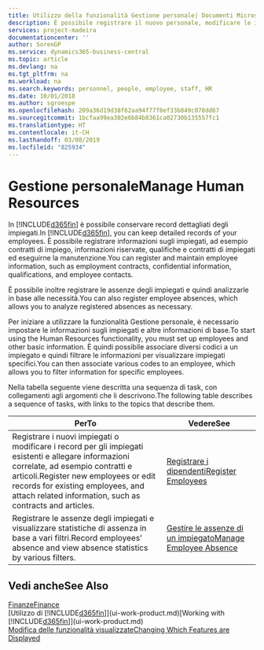 ```yaml
---
title: Utilizzo della funzionalità Gestione personale| Documenti Microsoft
description: È possibile registrare il nuovo personale, modificare le informazioni sul personale esistente e registrare e analizzare le assenze.
services: project-madeira
documentationcenter: ''
author: SorenGP
ms.service: dynamics365-business-central
ms.topic: article
ms.devlang: na
ms.tgt_pltfrm: na
ms.workload: na
ms.search.keywords: personnel, people, employee, staff, HR
ms.date: 10/01/2018
ms.author: sgroespe
ms.openlocfilehash: 209a36d19d38f62aa94f77f8ef33b849c078dd67
ms.sourcegitcommit: 1bcfaa99ea302e6b84b8361ca02730b135557fc1
ms.translationtype: HT
ms.contentlocale: it-CH
ms.lasthandoff: 03/08/2019
ms.locfileid: "825934"
---
```

# <a name="manage-human-resources"></a><span data-ttu-id="44f4a-103">Gestione personale</span><span class="sxs-lookup"><span data-stu-id="44f4a-103">Manage Human Resources</span></span>
<span data-ttu-id="44f4a-104">In [!INCLUDE[d365fin](includes/d365fin_md.md)] è possibile conservare record dettagliati degli impiegati.</span><span class="sxs-lookup"><span data-stu-id="44f4a-104">In [!INCLUDE[d365fin](includes/d365fin_md.md)], you can keep detailed records of your employees.</span></span> <span data-ttu-id="44f4a-105">È possibile registrare informazioni sugli impiegati, ad esempio contratti di impiego, informazioni riservate, qualifiche e contratti di impiegati ed eseguirne la manutenzione.</span><span class="sxs-lookup"><span data-stu-id="44f4a-105">You can register and maintain employee information, such as employment contracts, confidential information, qualifications, and employee contacts.</span></span>

<span data-ttu-id="44f4a-106">È possibile inoltre registrare le assenze degli impiegati e quindi analizzarle in base alle necessità.</span><span class="sxs-lookup"><span data-stu-id="44f4a-106">You can also register employee absences, which allows you to analyze registered absences as necessary.</span></span>

<span data-ttu-id="44f4a-107">Per iniziare a utilizzare la funzionalità Gestione personale, è necessario impostare le informazioni sugli impiegati e altre informazioni di base.</span><span class="sxs-lookup"><span data-stu-id="44f4a-107">To start using the Human Resources functionality, you must set up employees and other basic information.</span></span> <span data-ttu-id="44f4a-108">È quindi possibile associare diversi codici a un impiegato e quindi filtrare le informazioni per visualizzare impiegati specifici.</span><span class="sxs-lookup"><span data-stu-id="44f4a-108">You can then associate various codes to an employee, which allows you to filter information for specific employees.</span></span>

<span data-ttu-id="44f4a-109">Nella tabella seguente viene descritta una sequenza di task, con collegamenti agli argomenti che li descrivono.</span><span class="sxs-lookup"><span data-stu-id="44f4a-109">The following table describes a sequence of tasks, with links to the topics that describe them.</span></span>

| <span data-ttu-id="44f4a-110">Per</span><span class="sxs-lookup"><span data-stu-id="44f4a-110">To</span></span> | <span data-ttu-id="44f4a-111">Vedere</span><span class="sxs-lookup"><span data-stu-id="44f4a-111">See</span></span> |
| --- | --- |
| <span data-ttu-id="44f4a-112">Registrare i nuovi impiegati o modificare i record per gli impiegati esistenti e allegare informazioni correlate, ad esempio contratti e articoli.</span><span class="sxs-lookup"><span data-stu-id="44f4a-112">Register new employees or edit records for existing employees, and attach related information, such as contracts and articles.</span></span> |[<span data-ttu-id="44f4a-113">Registrare i dipendenti</span><span class="sxs-lookup"><span data-stu-id="44f4a-113">Register Employees</span></span>](hr-how-register-employees.md) |
| <span data-ttu-id="44f4a-114">Registrare le assenze degli impiegati e visualizzare statistiche di assenza in base a vari filtri.</span><span class="sxs-lookup"><span data-stu-id="44f4a-114">Record employees' absence and view absence statistics by various filters.</span></span> |[<span data-ttu-id="44f4a-115">Gestire le assenze di un impiegato</span><span class="sxs-lookup"><span data-stu-id="44f4a-115">Manage Employee Absence</span></span>](hr-how-manage-absence.md) |

## <a name="see-also"></a><span data-ttu-id="44f4a-116">Vedi anche</span><span class="sxs-lookup"><span data-stu-id="44f4a-116">See Also</span></span>
[<span data-ttu-id="44f4a-117">Finanze</span><span class="sxs-lookup"><span data-stu-id="44f4a-117">Finance</span></span>](finance.md)  
<span data-ttu-id="44f4a-118">[Utilizzo di [!INCLUDE[d365fin](includes/d365fin_md.md)]](ui-work-product.md)</span><span class="sxs-lookup"><span data-stu-id="44f4a-118">[Working with [!INCLUDE[d365fin](includes/d365fin_md.md)]](ui-work-product.md)</span></span>  
[<span data-ttu-id="44f4a-119">Modifica delle funzionalità visualizzate</span><span class="sxs-lookup"><span data-stu-id="44f4a-119">Changing Which Features are Displayed</span></span>](ui-experiences.md)        
